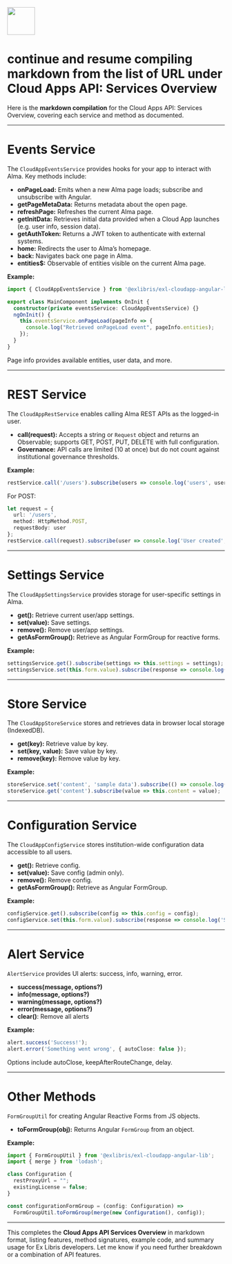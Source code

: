 <img src="https://r2cdn.perplexity.ai/pplx-full-logo-primary-dark%402x.png" style="height:64px;margin-right:32px"/>

# continue and resume compiling markdown from the list of URL under Cloud Apps API: Services Overview

Here is the **markdown compilation** for the Cloud Apps API: Services Overview, covering each service and method as documented.

***

# Events Service

The `CloudAppEventsService` provides hooks for your app to interact with Alma. Key methods include:

- **onPageLoad:** Emits when a new Alma page loads; subscribe and unsubscribe with Angular.
- **getPageMetaData:** Returns metadata about the open page.
- **refreshPage:** Refreshes the current Alma page.
- **getInitData:** Retrieves initial data provided when a Cloud App launches (e.g. user info, session data).
- **getAuthToken:** Returns a JWT token to authenticate with external systems.
- **home:** Redirects the user to Alma’s homepage.
- **back:** Navigates back one page in Alma.
- **entities\$:** Observable of entities visible on the current Alma page.

**Example:**

```typescript
import { CloudAppEventsService } from '@exlibris/exl-cloudapp-angular-lib';

export class MainComponent implements OnInit {
  constructor(private eventsService: CloudAppEventsService) {}
  ngOnInit() {
    this.eventsService.onPageLoad(pageInfo => {
      console.log("Retrieved onPageLoad event", pageInfo.entities);
    });
  }
}
```

Page info provides available entities, user data, and more.

***

# REST Service

The `CloudAppRestService` enables calling Alma REST APIs as the logged-in user.

- **call(request):** Accepts a string or `Request` object and returns an Observable; supports GET, POST, PUT, DELETE with full configuration.
- **Governance:** API calls are limited (10 at once) but do not count against institutional governance thresholds.

**Example:**

```typescript
restService.call('/users').subscribe(users => console.log('users', users));
```

For POST:

```typescript
let request = {
  url: '/users',
  method: HttpMethod.POST,
  requestBody: user
};
restService.call(request).subscribe(user => console.log('User created', user));
```


***

# Settings Service

The `CloudAppSettingsService` provides storage for user-specific settings in Alma.

- **get():** Retrieve current user/app settings.
- **set(value):** Save settings.
- **remove():** Remove user/app settings.
- **getAsFormGroup():** Retrieve as Angular FormGroup for reactive forms.

**Example:**

```typescript
settingsService.get().subscribe(settings => this.settings = settings);
settingsService.set(this.form.value).subscribe(response => console.log('Saved'));
```


***

# Store Service

The `CloudAppStoreService` stores and retrieves data in browser local storage (IndexedDB).

- **get(key):** Retrieve value by key.
- **set(key, value):** Save value by key.
- **remove(key):** Remove value by key.

**Example:**

```typescript
storeService.set('content', 'sample data').subscribe(() => console.log('saved'));
storeService.get('content').subscribe(value => this.content = value);
```


***

# Configuration Service

The `CloudAppConfigService` stores institution-wide configuration data accessible to all users.

- **get():** Retrieve config.
- **set(value):** Save config (admin only).
- **remove():** Remove config.
- **getAsFormGroup():** Retrieve as Angular FormGroup.

**Example:**

```typescript
configService.get().subscribe(config => this.config = config);
configService.set(this.form.value).subscribe(response => console.log('Saved'));
```


***

# Alert Service

`AlertService` provides UI alerts: success, info, warning, error.

- **success(message, options?)**
- **info(message, options?)**
- **warning(message, options?)**
- **error(message, options?)**
- **clear()**: Remove all alerts

**Example:**

```typescript
alert.success('Success!');
alert.error('Something went wrong', { autoClose: false });
```

Options include autoClose, keepAfterRouteChange, delay.

***

# Other Methods

`FormGroupUtil` for creating Angular Reactive Forms from JS objects.

- **toFormGroup(obj):** Returns Angular `FormGroup` from an object.

**Example:**

```typescript
import { FormGroupUtil } from '@exlibris/exl-cloudapp-angular-lib';
import { merge } from 'lodash';

class Configuration {
  restProxyUrl = "";
  existingLicense = false;
}

const configurationFormGroup = (config: Configuration) =>
  FormGroupUtil.toFormGroup(merge(new Configuration(), config));
```


***

This completes the **Cloud Apps API Services Overview** in markdown format, listing features, method signatures, example code, and summary usage for Ex Libris developers. Let me know if you need further breakdown or a combination of API features.

